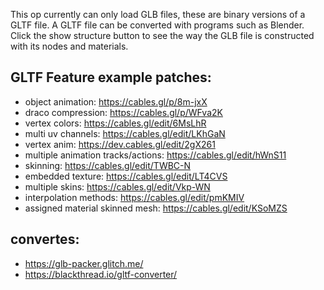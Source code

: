 This op currently can only load GLB files, these are binary versions of a GLTF file.
A GLTF file can be converted with programs such as Blender.
Click the show structure button to see the way the GLB file is constructed with its nodes and materials.


## GLTF Feature example patches:

- object animation: https://cables.gl/p/8m-jxX
- draco compression: https://cables.gl/p/WFva2K
- vertex colors: https://cables.gl/edit/6MsLhR
- multi uv channels: https://cables.gl/edit/LKhGaN
- vertex anim: https://dev.cables.gl/edit/2gX261
- multiple animation tracks/actions: https://cables.gl/edit/hWnS11
- skinning: https://cables.gl/edit/TWBC-N
- embedded texture: https://cables.gl/edit/LT4CVS
- multiple skins: https://cables.gl/edit/Vkp-WN
- interpolation methods: https://cables.gl/edit/pmKMIV
- assigned material skinned mesh: https://cables.gl/edit/KSoMZS


## convertes:
- https://glb-packer.glitch.me/
- https://blackthread.io/gltf-converter/
